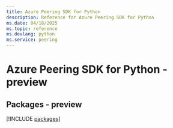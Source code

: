 ```yaml
---
title: Azure Peering SDK for Python
description: Reference for Azure Peering SDK for Python
ms.date: 04/18/2025
ms.topic: reference
ms.devlang: python
ms.service: peering
---
```

# Azure Peering SDK for Python - preview
## Packages - preview
[!INCLUDE [packages](peering-index.md)]